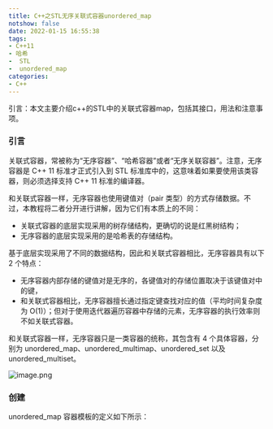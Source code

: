 ```yaml
---
title: C++之STL无序关联式容器unordered_map
notshow: false
date: 2022-01-15 16:55:38
tags:
- C++11
- 哈希
-  STL
-  unordered_map
categories:
- C++
---
```


引言：本文主要介绍c++的STL中的关联式容器map，包括其接口，用法和注意事项。

<!--more-->

### 引言
关联式容器，常被称为“无序容器”、“哈希容器”或者“无序关联容器”。注意，无序容器是 C++ 11 标准才正式引入到 STL 标准库中的，这意味着如果要使用该类容器，则必须选择支持 C++ 11 标准的编译器。

和关联式容器一样，无序容器也使用键值对（pair 类型）的方式存储数据。不过，本教程将二者分开进行讲解，因为它们有本质上的不同：

- 关联式容器的底层实现采用的树存储结构，更确切的说是红黑树结构；
- 无序容器的底层实现采用的是哈希表的存储结构。

基于底层实现采用了不同的数据结构，因此和关联式容器相比，无序容器具有以下 2 个特点：

- 无序容器内部存储的键值对是无序的，各键值对的存储位置取决于该键值对中的键，
- 和关联式容器相比，无序容器擅长通过指定键查找对应的值（平均时间复杂度为 O(1)）；但对于使用迭代器遍历容器中存储的元素，无序容器的执行效率则不如关联式容器。

和关联式容器一样，无序容器只是一类容器的统称，其包含有 4 个具体容器，分别为 unordered\_map、unordered\_multimap、unordered\_set 以及 unordered\_multiset。

![image.png](https://s2.loli.net/2022/01/15/NcwjdSUL5kMvG1o.png)

### 创建

unordered_map 容器模板的定义如下所示：




